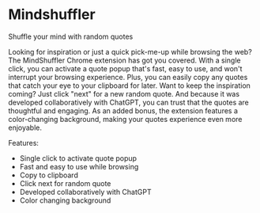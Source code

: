 # Mindshuffler
Shuffle your mind with random quotes

Looking for inspiration or just a quick pick-me-up while browsing the web? The MindShuffler Chrome extension has got you covered. With a single click, you can activate a quote popup that's fast, easy to use, and won't interrupt your browsing experience. Plus, you can easily copy any quotes that catch your eye to your clipboard for later. Want to keep the inspiration coming? Just click "next" for a new random quote. And because it was developed collaboratively with ChatGPT, you can trust that the quotes are thoughtful and engaging. As an added bonus, the extension features a color-changing background, making your quotes experience even more enjoyable.

Features:
- Single click to activate quote popup
- Fast and easy to use while browsing
- Copy to clipboard
- Click next for random quote
- Developed collaboratively with ChatGPT
- Color changing background
